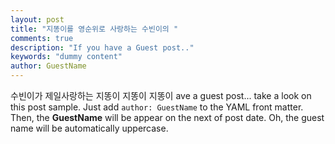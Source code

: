 ```yaml
---
layout: post
title: "지똥이를 영순위로 사랑하는 수빈이의 "
comments: true
description: "If you have a Guest post.."
keywords: "dummy content"
author: GuestName
---
```


수빈이가 제일사랑하는 지똥이 지똥이 지똥이 ave a guest post... take a look on this post sample. Just add `author: GuestName` to the YAML front matter. Then, the **GuestName** will be appear on the next of post date. Oh, the guest name will be automatically uppercase.
